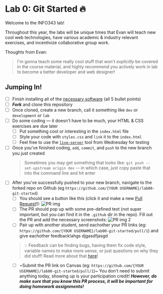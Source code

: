 # Lab 0: Git Started :fire:

Welcome to the INFO343 lab!

Throughout this year, the labs will be unique times that Evan will teach new cool web technologies, have various academic & industry relevant exercises, and incentivize collaborative group work.

Thoughts from Evan:

> I'm gonna teach some really cool stuff that won't *explicitly* be covered in the course material, and highly recommend you actively work in lab to become a better developer and web designer!

## Jumping In!

- [ ] Finish installing all of the [necessary software](https://info343.github.io/machine-setup.html) (all 5 bullet points)
- [ ] _**Fork**_ and clone this repository
- [ ] Once cloned, create a new branch, call it something like `dev` or `development` or `lab`
- [ ] Do some coding &mdash; it doesn't have to be much, your HTML & CSS exercises are due later
  - [ ] Put something cool or interesting in the `index.html` file
  - [ ] Style your code with `styles.css` and `link` it to the `index.html`
  - [ ] Feel free to use the [`live-server`](https://www.npmjs.com/package/live-server) tool from Wednesday for testing
- [ ] Once you've finished coding, `add`, `commit`, and `push` to the new branch you just created
  > Sometimes you may get something that looks like: `git push --set-upstream origin dev` -- in which case, just copy paste that into the command line and hit enter
- [ ] After you've successfully pushed to your new branch, navigate to the forked repo on Github (eg `https://github.com/{YOUR USERNAME}/lab00-git-started`)
  - [ ] You should see a button like this (click it and make a new [Pull Request](https://help.github.com/articles/about-pull-requests/)!): ![PR img](./img/pr.png)
  - [ ] The PR should pop up with some pre-defined text (not super important, but you can find it in the `.github` dir in the repo). Fill out the PR and add the necessary screenshots: ![PR img 2](./img/pr2.png)
  - [ ] Pair up with another student, send eachother your PR links (eg: `https://github.com/{YOUR USERNAME}/lab00-git-started/pull/1`) and give eachother feedback!ahgs djgasdfjasgd
  > :bulb: Feedback can be finding bugs, having them fix code style, variable names to make more sense, or just questions on why they did stuff! Read more about that [here](https://www.visualstudio.com/learn/git-pull-requests/)!
  - [ ] ~Submit the PR link on Canvas (eg: `https://github.com/{YOUR USERNAME}/lab00-git-started/pull/1`)~ You don't need to submit anything today, showing up is your participation credit! _**However, do make sure that you know this PR process, it will be important for doing homework assignments!**_

